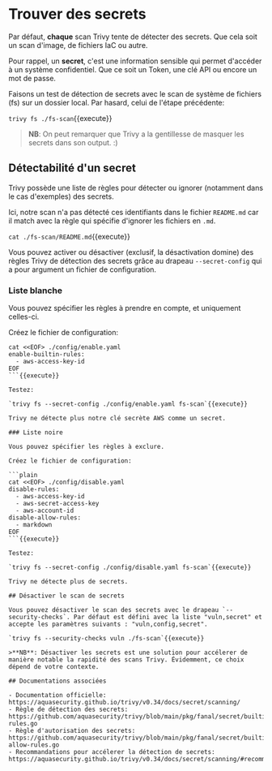 # Trouver des secrets

Par défaut, **chaque** scan Trivy tente de détecter des secrets. Que cela soit un scan d'image, de fichiers IaC ou autre.

Pour rappel, un **secret**, c'est une information sensible qui permet d'accéder à un système confidentiel. Que ce soit un Token, une clé API ou encore un mot de passe.

Faisons un test de détection de secrets avec le scan de système de fichiers (fs) sur un dossier local. Par hasard, celui de l'étape précédente:

`trivy fs ./fs-scan`{{execute}}

>**NB**: On peut remarquer que Trivy a la gentillesse de masquer les secrets dans son output. :) 

## Détectabilité d'un secret

Trivy possède une liste de règles pour détecter ou ignorer (notamment dans le cas d'exemples) des secrets.

Ici, notre scan n'a pas détecté ces identifiants dans le fichier `README.md` car il match avec la règle qui spécifie d'ignorer les fichiers en `.md`.

`cat ./fs-scan/README.md`{{execute}}

Vous pouvez activer ou désactiver (exclusif, la désactivation domine) des règles Trivy de détection des secrets grâce au drapeau `--secret-config` qui a pour argument un fichier de configuration.

### Liste blanche

Vous pouvez spécifier les règles à prendre en compte, et uniquement celles-ci.

Créez le fichier de configuration:

```plain
cat <<EOF> ./config/enable.yaml
enable-builtin-rules:
  - aws-access-key-id
EOF
```{{execute}}

Testez:

`trivy fs --secret-config ./config/enable.yaml fs-scan`{{execute}}

Trivy ne détecte plus notre clé secrète AWS comme un secret.

### Liste noire

Vous pouvez spécifier les règles à exclure.

Créez le fichier de configuration:

```plain
cat <<EOF> ./config/disable.yaml
disable-rules:
  - aws-access-key-id
  - aws-secret-access-key
  - aws-account-id
disable-allow-rules:
  - markdown
EOF
```{{execute}}

Testez:

`trivy fs --secret-config ./config/disable.yaml fs-scan`{{execute}}

Trivy ne détecte plus de secrets.

## Désactiver le scan de secrets

Vous pouvez désactiver le scan des secrets avec le drapeau `--security-checks`. Par défaut est défini avec la liste "vuln,secret" et accepte les paramètres suivants : "vuln,config,secret".

`trivy fs --security-checks vuln ./fs-scan`{{execute}}

>**NB**: Désactiver les secrets est une solution pour accélerer de manière notable la rapidité des scans Trivy. Évidemment, ce choix dépend de votre contexte.

## Documentations associées

- Documentation officielle: https://aquasecurity.github.io/trivy/v0.34/docs/secret/scanning/
- Règle de détection des secrets: https://github.com/aquasecurity/trivy/blob/main/pkg/fanal/secret/builtin-rules.go
- Règle d'autorisation des secrets: https://github.com/aquasecurity/trivy/blob/main/pkg/fanal/secret/builtin-allow-rules.go
- Recommandations pour accélerer la détection de secrets: https://aquasecurity.github.io/trivy/v0.34/docs/secret/scanning/#recommendation